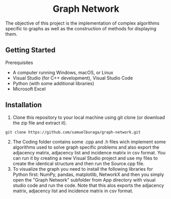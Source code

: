 <h1 align = "center"> Graph Network </h1>

The objective of this project is the implementation of complex algorithms specific to graphs as well as the construction of methods for displaying them.

## Getting Started

Prerequisites
* A computer running Windows, macOS, or Linux
* Visual Studio (for C++ development), Visual Studio Code
* Python (with some additional libraries) 
* Microsoft Excel

## Installation
1. Clone this repository to your local machine using git clone (or download the zip file and extract it).
```shell
git clone https://github.com/samuelburaga/graph-network.git
```
2. The Coding folder contains some .cpp and .h files wich implement some algorithms used to solve graph specific problems and also export the adjacency matrix, adjacency list and incidence matrix in csv format. You can run it by creating a new Visual Studio project and use my files to create the identical structure and then run the Source.cpp file.
3. To visualize the graph you need to install the following libraries for Python first: NumPy, pandas, matplotlib, NetworkX and then you simply open the "Graph Network" subfolder from App directory with visual studio code and run the code. Note that this alos exports the adjacency matrix, adjacency list and incidence matrix in csv format. 

